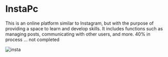 # InstaPc
This is an online platform similar to Instagram, but with the purpose of providing a space to learn and develop skills. It includes functions such as managing posts, communicating with other users, and more.
40% in process ... not completed

![insta](https://user-images.githubusercontent.com/45130772/212561474-9d04d884-68a2-4015-9cfe-c0b6140d5372.gif)
